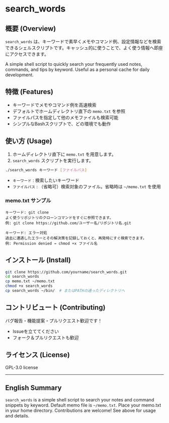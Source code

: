 # search_words

## 概要 (Overview)
`search_words` は、キーワードで素早くメモやコマンド例、設定情報などを検索できるシェルスクリプトです。キャッシュ的に使うことで、よく使う情報へ即座にアクセスできます。

A simple shell script to quickly search your frequently used notes, commands, and tips by keyword. Useful as a personal cache for daily development.

## 特徴 (Features)
- キーワードでメモやコマンド例を高速検索
- デフォルトでホームディレクトリ直下の `memo.txt` を参照
- ファイルパスを指定して他のメモファイルも検索可能
- シンプルなBashスクリプトで、どの環境でも動作

## 使い方 (Usage)

1. ホームディレクトリ直下に `memo.txt` を用意します。
2. `search_words` スクリプトを実行します。

```sh
./search_words キーワード [ファイルパス]
```
- `キーワード` : 検索したいキーワード
- `ファイルパス` : （省略可）検索対象のファイル。省略時は `~/memo.txt` を使用

### memo.txt サンプル
```
キーワード: git clone
よく使うリポジトリのクローンコマンドをすぐに参照できます。
例: git clone https://github.com/ユーザー名/リポジトリ名.git

キーワード: エラー対処
過去に遭遇したエラーとその解決策を記録しておくと、再発時にすぐ検索できます。
例: Permission denied → chmod +x ファイル名
```

## インストール (Install)
```sh
git clone https://github.com/yourname/search_words.git
cd search_words
cp memo.txt ~/memo.txt
chmod +x search_words
cp search_words ~/bin/  # またはPATHの通ったディレクトリへ
```

## コントリビュート (Contributing)
バグ報告・機能提案・プルリクエスト歓迎です！
- Issueを立ててください
- フォーク＆プルリクエストも歓迎

## ライセンス (License)
GPL-3.0 license

---

## English Summary
`search_words` is a simple shell script to search your notes and command snippets by keyword. Default memo file is `~/memo.txt`. Place your memo.txt in your home directory. Contributions are welcome! See above for usage and details. 